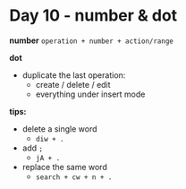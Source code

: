 <!--
 * @Author: Ada J
 * @Date: 2022-06-21 10:30:27
 * @LastEditTime: 2022-06-21 11:23:34
 * @Description: 
-->
# Day 10 - number & dot

**number**
`operation + number + action/range`

**dot**
* duplicate the last operation:
  * create / delete / edit
  * everything under insert mode                         

**tips:**
* delete a single word
  * `diw + .`
* add `;`
  * `jA + .`
* replace the same word
  * `search + cw + n + .`